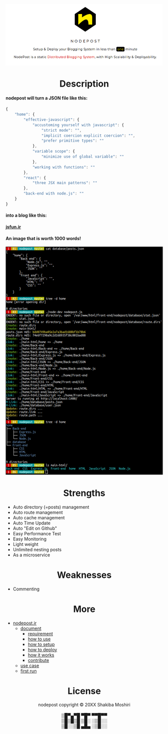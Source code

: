 <p align="center">
	<a  href="http://nodepost.ir"><img src="public/img/nodepost-logo-for-github.png" alt="nodepost-logo.svg.png"></a>
</p>

<h1 align="center">Description</h1>

<h4>nodepost will turn a JSON file like this:</h4>

```javascript
{
    "home": {
        "effective-javascript": {
            "accustoming yourself with javascript": {
                "strict mode": "",
                "implicit coercion explicit coercion": "",
                "prefer primitive types": ""
            },
            "variable scope": {
                "minimize use of global variable": ""
            },
            "working with functions": ""
        },
        "react": {
            "three JSX main patterns": ""
        },
        "back-end with node.js": ""
    }
}
```

<h4>into a blog like this:</h4>
<h4>
    <a target="_blank" href="http://jsfun.ir">jsfun.ir</a>
</h4>

<h4>An image that is worth 1000 words!</h4>
<p align="center">
    <img src="public/img/nodepost-first-run.png" alt="nodepost-first-run.png">
</p>

<h1 align="center">Strengths</h1>

 - Auto directory (=posts) management
 - Auto route management
 - Auto cache management
 - Auto Time Update
 - Auto "Edit on Github"
 - Easy Performance Test
 - Easy Monitoring
 - Light weight
 - Unlimited nesting posts
 - As a microservice
 

 <h1 align="center">Weaknesses</h1>

  - Commenting

<h1 align="center">More</h1>

 - <a target="_blank" href="http://nodepost.ir">nodepost.ir</a>
   - <a href="http://nodepost.ir/document/">document</a>
     - <a href="http://nodepost.ir/document/requirement">requirement</a>
     - <a href="http://nodepost.ir/document/how-to-use">how to use</a>
     - <a href="http://nodepost.ir/document/how-to-setup">how to setup</a>
     - <a href="http://nodepost.ir/document/how-to-deploy">how to deploy</a>
     - <a href="http://nodepost.ir/document/how-it-works">how it works</a>
     - <a href="">contribute</a>
   - <a href="http://nodepost.ir/use-case/">use case</a>
   - <a href="http://nodepost.ir/first-run/">first run</a>


<h1 align="center">License</h1>
<p id="bottom" align="center">
  nodepost copyright &copy; 20XX Shakiba Moshiri
  <br>
  <br>
  ▒█▀▄▀█ ▀█▀ ▀▀█▀▀<br>
  ▒█▒█▒█ ▒█░ ░▒█░░<br>
  ▒█░░▒█ ▄█▄ ░▒█░░<br>
</p>
